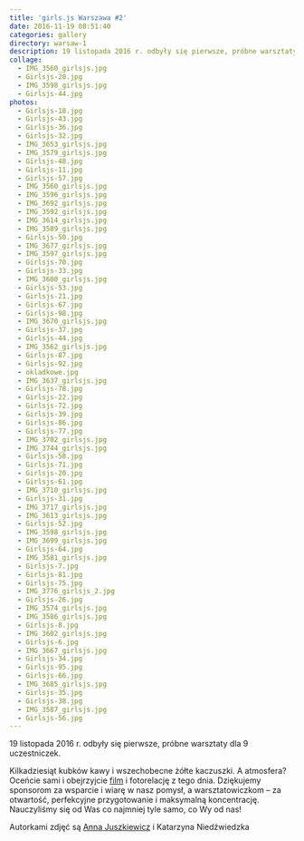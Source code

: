 ```yaml
---
title: 'girls.js Warszawa #2'
date: 2016-11-19 08:51:40
categories: gallery
directory: warsaw-1
description: 19 listopada 2016 r. odbyły się pierwsze, próbne warsztaty dla 9 uczestniczek.
collage:
  - IMG_3560_girlsjs.jpg
  - Girlsjs-20.jpg
  - IMG_3598_girlsjs.jpg
  - Girlsjs-44.jpg
photos:
  - Girlsjs-18.jpg
  - Girlsjs-43.jpg
  - Girlsjs-36.jpg
  - Girlsjs-32.jpg
  - IMG_3653_girlsjs.jpg
  - IMG_3579_girlsjs.jpg
  - Girlsjs-48.jpg
  - Girlsjs-11.jpg
  - Girlsjs-57.jpg
  - IMG_3560_girlsjs.jpg
  - IMG_3596_girlsjs.jpg
  - IMG_3692_girlsjs.jpg
  - IMG_3592_girlsjs.jpg
  - IMG_3614_girlsjs.jpg
  - IMG_3589_girlsjs.jpg
  - Girlsjs-50.jpg
  - IMG_3677_girlsjs.jpg
  - IMG_3597_girlsjs.jpg
  - Girlsjs-70.jpg
  - Girlsjs-33.jpg
  - IMG_3600_girlsjs.jpg
  - Girlsjs-53.jpg
  - Girlsjs-21.jpg
  - Girlsjs-67.jpg
  - Girlsjs-98.jpg
  - IMG_3670_girlsjs.jpg
  - Girlsjs-37.jpg
  - Girlsjs-44.jpg
  - IMG_3562_girlsjs.jpg
  - Girlsjs-87.jpg
  - Girlsjs-92.jpg
  - okladkowe.jpg
  - IMG_3637_girlsjs.jpg
  - Girlsjs-78.jpg
  - Girlsjs-22.jpg
  - Girlsjs-72.jpg
  - Girlsjs-39.jpg
  - Girlsjs-86.jpg
  - Girlsjs-77.jpg
  - IMG_3702_girlsjs.jpg
  - IMG_3744_girlsjs.jpg
  - Girlsjs-58.jpg
  - Girlsjs-71.jpg
  - Girlsjs-20.jpg
  - Girlsjs-61.jpg
  - IMG_3710_girlsjs.jpg
  - Girlsjs-31.jpg
  - IMG_3717_girlsjs.jpg
  - IMG_3613_girlsjs.jpg
  - Girlsjs-52.jpg
  - IMG_3598_girlsjs.jpg
  - IMG_3699_girlsjs.jpg
  - Girlsjs-64.jpg
  - IMG_3581_girlsjs.jpg
  - Girlsjs-7.jpg
  - Girlsjs-81.jpg
  - Girlsjs-75.jpg
  - IMG_3776_girlsjs_2.jpg
  - Girlsjs-26.jpg
  - IMG_3574_girlsjs.jpg
  - IMG_3586_girlsjs.jpg
  - Girlsjs-8.jpg
  - IMG_3602_girlsjs.jpg
  - Girlsjs-6.jpg
  - IMG_3667_girlsjs.jpg
  - Girlsjs-34.jpg
  - Girlsjs-95.jpg
  - Girlsjs-66.jpg
  - IMG_3685_girlsjs.jpg
  - Girlsjs-35.jpg
  - Girlsjs-38.jpg
  - IMG_3587_girlsjs.jpg
  - Girlsjs-56.jpg
---
```


19 listopada 2016 r. odbyły się pierwsze, próbne warsztaty dla 9 uczestniczek.

Kilkadziesiąt kubków kawy i wszechobecne żółte kaczuszki. A atmosfera? Oceńcie sami i obejrzyjcie [film](https://vimeo.com/196253981) i fotorelację z tego dnia. Dziękujemy sponsorom za wsparcie i wiarę w nasz pomysł, a warsztatowiczkom – za otwartość, perfekcyjne przygotowanie i maksymalną koncentrację. Nauczyliśmy się od Was co najmniej tyle samo, co Wy od nas!

Autorkami zdjęć są [Anna Juszkiewicz](https://www.facebook.com/Anna-Juszkiewicz-Fotografia-1634745429870281/) i  Katarzyna Niedźwiedzka
